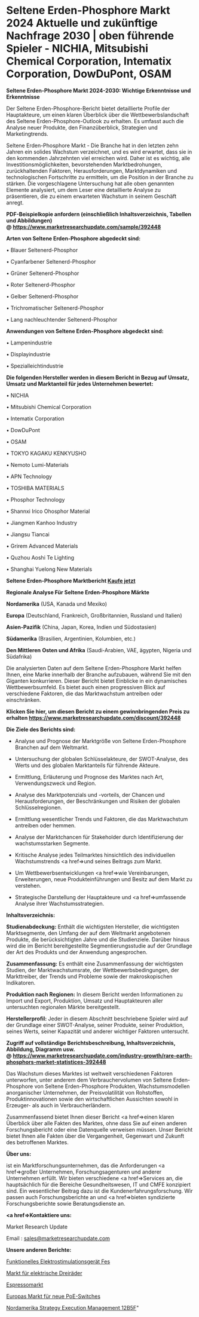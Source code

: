 # Seltene Erden-Phosphore Markt 2024 Aktuelle und zukünftige Nachfrage 2030 | oben führende Spieler - NICHIA, Mitsubishi Chemical Corporation, Intematix Corporation, DowDuPont, OSAM

<strong>Seltene Erden-Phosphore Markt 2024-2030: Wichtige Erkenntnisse und Erkenntnisse</strong>

Der Seltene Erden-Phosphore-Bericht bietet detaillierte Profile der Hauptakteure, um einen klaren Überblick über die Wettbewerbslandschaft des Seltene Erden-Phosphore-Outlook zu erhalten. Es umfasst auch die Analyse neuer Produkte, den Finanzüberblick, Strategien und Marketingtrends.

Seltene Erden-Phosphore Markt - Die Branche hat in den letzten zehn Jahren ein solides Wachstum verzeichnet, und es wird erwartet, dass sie in den kommenden Jahrzehnten viel erreichen wird. Daher ist es wichtig, alle Investitionsmöglichkeiten, bevorstehenden Marktbedrohungen, zurückhaltenden Faktoren, Herausforderungen, Marktdynamiken und technologischen Fortschritte zu ermitteln, um die Position in der Branche zu stärken. Die vorgeschlagene Untersuchung hat alle oben genannten Elemente analysiert, um dem Leser eine detaillierte Analyse zu präsentieren, die zu einem erwarteten Wachstum in seinem Geschäft anregt.

<strong><b>PDF-Beispielkopie anfordern (einschließlich Inhaltsverzeichnis, Tabellen und Abbildungen) @ </b></strong><strong><a href=https://www.marketresearchupdate.com/sample/392448><strong>https://www.marketresearchupdate.com/sample/392448</u></a></strong></strong>

<strong>Arten von Seltene Erden-Phosphore abgedeckt sind:</strong>

• Blauer Seltenerd-Phosphor

• Cyanfarbener Seltenerd-Phosphor

• Grüner Seltenerd-Phosphor

• Roter Seltenerd-Phosphor

• Gelber Seltenerd-Phosphor

• Trichromatischer Seltenerd-Phosphor

• Lang nachleuchtender Seltenerd-Phosphor

<strong>Anwendungen von Seltene Erden-Phosphore abgedeckt sind:</strong>

• Lampenindustrie

• Displayindustrie

• Spezialleichtindustrie

<strong>Die folgenden Hersteller werden in diesem Bericht in Bezug auf Umsatz, Umsatz und Marktanteil für jedes Unternehmen bewertet:</strong>

• NICHIA

• Mitsubishi Chemical Corporation

• Intematix Corporation

• DowDuPont

• OSAM

• TOKYO KAGAKU KENKYUSHO

• Nemoto Lumi-Materials

• APN Technology

• TOSHIBA MATERIALS

• Phosphor Technology

• Shannxi Irico Ohosphor Material

• Jiangmen Kanhoo Industry

• Jiangsu Tiancai

• Grirem Advanced Materials

• Quzhou Aoshi Te Lighting

• Shanghai Yuelong New Materials

<strong>Seltene Erden-Phosphore Marktbericht <a href=https://www.marketresearchupdate.com/buynow/392448>Kaufe jetzt</a></strong>

<strong>Regionale Analyse Für Seltene Erden-Phosphore Märkte</strong>

<strong>Nordamerika</strong> (USA, Kanada und Mexiko)

<strong>Europa</strong> (Deutschland, Frankreich, Großbritannien, Russland und Italien)

<strong>Asien-Pazifik</strong> (China, Japan, Korea, Indien und Südostasien)

<strong>Südamerika</strong> (Brasilien, Argentinien, Kolumbien, etc.)

<strong>Den Mittleren</strong> <strong>Osten und Afrika</strong> (Saudi-Arabien, VAE, ägypten, Nigeria und Südafrika)

Die analysierten Daten auf dem Seltene Erden-Phosphore Markt helfen Ihnen, eine Marke innerhalb der Branche aufzubauen, während Sie mit den Giganten konkurrieren. Dieser Bericht bietet Einblicke in ein dynamisches Wettbewerbsumfeld. Es bietet auch einen progressiven Blick auf verschiedene Faktoren, die das Marktwachstum antreiben oder einschränken.

<strong>Klicken Sie hier, um diesen Bericht zu einem gewinnbringenden Preis zu erhalten
</strong><strong><a href=https://www.marketresearchupdate.com/discount/392448>https://www.marketresearchupdate.com/discount/392448</b></u></strong></a>

<strong>Die Ziele des Berichts sind:</strong>

- Analyse und Prognose der Marktgröße von Seltene Erden-Phosphore Branchen auf dem Weltmarkt.

- Untersuchung der globalen Schlüsselakteure, der SWOT-Analyse, des Werts und des globalen Marktanteils für führende Akteure.

- Ermittlung, Erläuterung und Prognose des Marktes nach Art, Verwendungszweck und Region.

- Analyse des Marktpotenzials und -vorteils, der Chancen und Herausforderungen, der Beschränkungen und Risiken der globalen Schlüsselregionen.

- Ermittlung wesentlicher Trends und Faktoren, die das Marktwachstum antreiben oder hemmen.

- Analyse der Marktchancen für Stakeholder durch Identifizierung der wachstumsstarken Segmente.

- Kritische Analyse jedes Teilmarktes hinsichtlich des individuellen Wachstumstrends <a href=>und</a> seines Beitrags zum Markt.

- Um Wettbewerbsentwicklungen <a href=>wie</a> Vereinbarungen, Erweiterungen, neue Produkteinführungen und Besitz auf dem Markt zu verstehen.

- Strategische Darstellung der Hauptakteure und <a href=>umfas</a>sende Analyse ihrer Wachstumsstrategien.

<strong>Inhaltsverzeichnis:</strong>

<strong>Studienabdeckung:</strong> Enthält die wichtigsten Hersteller, die wichtigsten Marktsegmente, den Umfang der auf dem Weltmarkt angebotenen Produkte, die berücksichtigten Jahre und die Studienziele. Darüber hinaus wird die im Bericht bereitgestellte Segmentierungsstudie auf der Grundlage der Art des Produkts und der Anwendung angesprochen.

<strong>Zusammenfassung:</strong> Es enthält eine Zusammenfassung der wichtigsten Studien, der Marktwachstumsrate, der Wettbewerbsbedingungen, der Markttreiber, der Trends und Probleme sowie der makroskopischen Indikatoren.

<strong>Produktion nach Regionen:</strong> In diesem Bericht werden Informationen zu Import und Export, Produktion, Umsatz und Hauptakteuren aller untersuchten regionalen Märkte bereitgestellt.

<strong>Herstellerprofil:</strong> Jeder in diesem Abschnitt beschriebene Spieler wird auf der Grundlage einer SWOT-Analyse, seiner Produkte, seiner Produktion, seines Werts, seiner Kapazität und anderer wichtiger Faktoren untersucht.

<strong><b>Zugriff auf vollständige Berichtsbeschreibung, Inhaltsverzeichnis, Abbildung, Diagramm usw. @ </b></strong><strong><a href=https://www.marketresearchupdate.com/industry-growth/rare-earth-phosphors-market-statistices-392448>https://www.marketresearchupdate.com/industry-growth/rare-earth-phosphors-market-statistices-392448</a></strong>

Das Wachstum dieses Marktes ist weltweit verschiedenen Faktoren unterworfen, unter anderem dem Verbrauchervolumen von Seltene Erden-Phosphore von Seltene Erden-Phosphore Produkten, Wachstumsmodellen anorganischer Unternehmen, der Preisvolatilität von Rohstoffen, Produktinnovationen sowie den wirtschaftlichen Aussichten sowohl in Erzeuger- als auch in Verbraucherländern.

Zusammenfassend bietet Ihnen dieser Bericht <a href=>einen</a> klaren Überblick über alle Fakten des Marktes, ohne dass Sie auf einen anderen Forschungsbericht oder eine Datenquelle verweisen müssen. Unser Bericht bietet Ihnen alle Fakten über die Vergangenheit, Gegenwart und Zukunft des betroffenen Marktes.

<strong>Über uns:</strong>

 ist ein Marktforschungsunternehmen, das die Anforderungen <a href=>großer</a> Unternehmen, Forschungsagenturen und anderer Unternehmen erfüllt. Wir bieten verschiedene <a href=>Services</a> an, die hauptsächlich für die Bereiche Gesundheitswesen, IT und CMFE konzipiert sind. Ein wesentlicher Beitrag dazu ist die Kundenerfahrungsforschung. Wir passen auch Forschungsberichte an und <a href=>bieten</a> syndizierte Forschungsberichte sowie Beratungsdienste an.

<strong><a href=>Kontaktiere uns:</a></strong>

Market Research Update

Email : sales@marketresearchupdate.com

<strong>Unsere anderen Berichte:</strong>

<a href=https://www.linkedin.com/pulse/functional-electrical-stimulation-device-fes>Funktionelles Elektrostimulationsgerät Fes</a>

<a href=https://www.linkedin.com/pulse/electric-tricycles-market-research-report-reveals>Markt für elektrische Dreiräder</a>

<a href=https://www.linkedin.com/pulse/espresso-market-sizing-up-anticipating-trends-consumption>Espressomarkt</a>

<a href=https://www.linkedin.com/pulse/europe-new-poe-switch-market-demand-growth-challenges>Europas Markt für neue PoE-Switches</a>

<a href=https://www.linkedin.com/pulse/north-america-strategy-execution-management-12b5f/>Nordamerika Strategy Execution Management 12B5F</a>"
